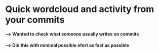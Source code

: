 # Quick wordcloud and activity from your commits

#### --> Wanted to check what someone usually writes on commits 
#### --> Did this with minimal possible efort as fast as possible
